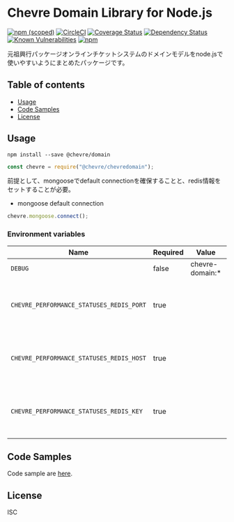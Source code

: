 # Chevre Domain Library for Node.js

[![npm (scoped)](https://img.shields.io/npm/v/@chevre/domain.svg)](https://www.npmjs.com/package/@chevre/domain)
[![CircleCI](https://circleci.com/gh/chevre-jp/domain.svg?style=svg)](https://circleci.com/gh/chevre-jp/domain)
[![Coverage Status](https://coveralls.io/repos/github/chevre-jp/domain/badge.svg?branch=master)](https://coveralls.io/github/chevre-jp/domain?branch=master)
[![Dependency Status](https://img.shields.io/david/chevre-jp/domain.svg)](https://david-dm.org/chevre-jp/domain)
[![Known Vulnerabilities](https://snyk.io/test/github/chevre-jp/domain/badge.svg?targetFile=package.json)](https://snyk.io/test/github/chevre-jp/domain?targetFile=package.json)
[![npm](https://img.shields.io/npm/dm/@chevre/domain.svg)](https://nodei.co/npm/@chevre/domain/)

元祖興行パッケージオンラインチケットシステムのドメインモデルをnode.jsで使いやすいようにまとめたパッケージです。

## Table of contents

* [Usage](#usage)
* [Code Samples](#code-samples)
* [License](#license)

## Usage

```shell
npm install --save @chevre/domain
```

```Javascript
const chevre = require("@chevre/chevredomain");
```

前提として、mongooseでdefault connectionを確保することと、redis情報をセットすることが必要。

* mongoose default connection

```Javascript
chevre.mongoose.connect();
```

### Environment variables

| Name                                     | Required | Value           | Purpose                     |
|------------------------------------------|----------|-----------------|-----------------------------|
| `DEBUG`                                  | false    | chevre-domain:* | Debug                       |
| `CHEVRE_PERFORMANCE_STATUSES_REDIS_PORT` | true     |                 | パフォーマンス空席状況保管RedisCache接続情報 |
| `CHEVRE_PERFORMANCE_STATUSES_REDIS_HOST` | true     |                 | パフォーマンス空席状況保管RedisCache接続情報 |
| `CHEVRE_PERFORMANCE_STATUSES_REDIS_KEY`  | true     |                 | パフォーマンス空席状況保管RedisCache接続情報 |

## Code Samples

Code sample are [here](https://github.com/chevre-jp/domain/tree/master/example).

## License

ISC
